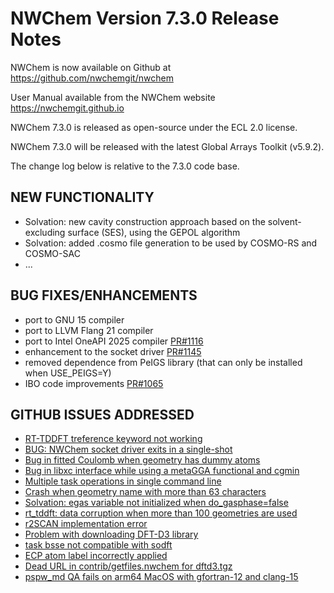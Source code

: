 NWChem Version 7.3.0 Release Notes
==================================

NWChem is now available on Github at
https://github.com/nwchemgit/nwchem

User Manual available from the NWChem website
https://nwchemgit.github.io

NWChem 7.3.0 is released as open-source under the ECL 2.0 license.

NWChem 7.3.0 will be released with the latest Global Arrays Toolkit (v5.9.2).

The change log below is relative to the 7.3.0 code base.

NEW FUNCTIONALITY
-----

   * Solvation: new cavity construction approach based on the solvent-excluding surface (SES),
     using the GEPOL algorithm
   * Solvation: added .cosmo file generation to be used by COSMO-RS and COSMO-SAC 
   * ...

BUG FIXES/ENHANCEMENTS
-----

   * port to GNU 15 compiler
   * port to LLVM Flang 21 compiler
   * port to Intel OneAPI 2025 compiler [PR#1116](https://github.com/nwchemgit/nwchem/pull/1116)
   * enhancement to the socket driver [PR#1145](https://github.com/nwchemgit/nwchem/pull/1145)
   * removed dependence from PeIGS library (that can only be installed when USE_PEIGS=Y)
   * IBO code improvements [PR#1065](https://github.com/nwchemgit/nwchem/pull/1065)
   
   
   

GITHUB ISSUES ADDRESSED
----
   * [RT-TDDFT treference keyword not working](https://github.com/nwchemgit/nwchem/issues/1160)
   * [BUG: NWChem socket driver exits in a single-shot](https://github.com/nwchemgit/nwchem/issues/1144)
   * [Bug in fitted Coulomb when geometry has dummy atoms](https://github.com/nwchemgit/nwchem/issues/1139)
   * [Bug in libxc interface while using a metaGGA functional and cgmin](https://github.com/nwchemgit/nwchem/issues/1137)
   * [Multiple task operations in single command line](https://github.com/nwchemgit/nwchem/issues/1119)
   * [Crash when geometry name with more than 63 characters](https://github.com/nwchemgit/nwchem/issues/1106)
   * [Solvation: egas variable not initialized when do_gasphase=false](https://github.com/nwchemgit/nwchem/issues/1101)
   * [rt_tddft: data corruption when more than 100 geometries are used](https://github.com/nwchemgit/nwchem/issues/1075)
   * [r2SCAN implementation error](https://github.com/nwchemgit/nwchem/issues/1067)
   * [Problem with downloading DFT-D3 library](https://github.com/nwchemgit/nwchem/issues/1053)
   * [task bsse not compatible with sodft](https://github.com/nwchemgit/nwchem/issues/1049)
   * [ECP atom label incorrectly applied](https://github.com/nwchemgit/nwchem/issues/1037)
   * [Dead URL in contrib/getfiles.nwchem for dftd3.tgz](https://github.com/nwchemgit/nwchem/issues/1011)
   * [pspw_md QA fails on arm64 MacOS with gfortran-12 and clang-15](https://github.com/nwchemgit/nwchem/issues/970)

